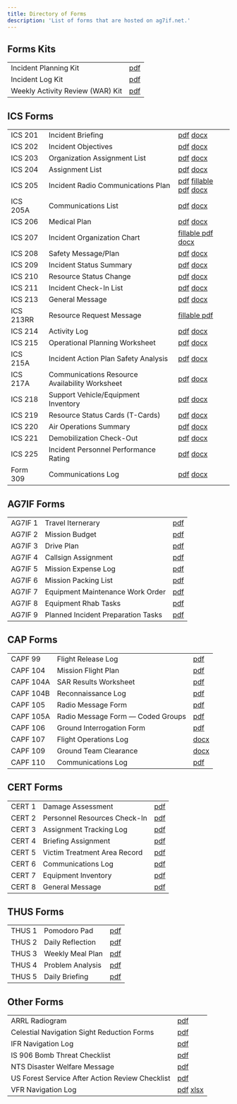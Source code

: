 ```yaml
---
title: Directory of Forms
description: 'List of forms that are hosted on ag7if.net.'
---
```


## Forms Kits
|                                  |                                       |
|----------------------------------|---------------------------------------|
| Incident Planning Kit            | [pdf](forms/packets/planning-kit.pdf) |
| Incident Log Kit                 | [pdf](forms/packets/log-kit.pdf)      |
| Weekly Activity Review (WAR) Kit | [pdf](forms/packegs/war-kit.pdf)      |


## ICS Forms
|           |                                                |                                                                                                                      |
|-----------|------------------------------------------------|----------------------------------------------------------------------------------------------------------------------|
| ICS 201   | Incident Briefing                              | [pdf](forms/ics/pdf/ics201.pdf) [docx](forms/ics/docx/ics201.docx)                                                   |
| ICS 202   | Incident Objectives                            | [pdf](forms/ics/pdf/ics202.pdf) [docx](forms/ics/docx/ics202.docx)                                                   |
| ICS 203   | Organization Assignment List                   | [pdf](forms/ics/pdf/ics203.pdf) [docx](forms/ics/docx/ics203.docx)                                                   |
| ICS 204   | Assignment List                                | [pdf](forms/ics/pdf/ics204.pdf) [docx](forms/ics/docx/ics204.docx)                                                   |
| ICS 205   | Incident Radio Communications Plan             | [pdf](forms/ics/pdf/ics205.pdf) [fillable pdf](forms/ics/pdf/fillable/ics205.pdf) [docx](forms/ics/docx/ics205.docx) |
| ICS 205A  | Communications List                            | [pdf](forms/ics/pdf/ics205a.pdf) [docx](forms/ics/docx/ics205a.docx)                                                 |
| ICS 206   | Medical Plan                                   | [pdf](forms/ics/pdf/ics206.pdf) [docx](forms/ics/docx/ics206.docx)                                                   |
| ICS 207   | Incident Organization Chart                    | [fillable pdf](forms/ics/pdf/fillable/ics205.pdf) [docx](forms/ics/docx/ics207.docx)                                 |
| ICS 208   | Safety Message/Plan                            | [pdf](forms/ics/pdf/ics208.pdf) [docx](forms/ics/docx/ics208.docx)                                                   |
| ICS 209   | Incident Status Summary                        | [pdf](forms/ics/pdf/ics209.pdf) [docx](forms/ics/docx/ics209.docx)                                                   |
| ICS 210   | Resource Status Change                         | [pdf](forms/ics/pdf/ics210.pdf) [docx](forms/ics/docx/ics210.docx)                                                   |
| ICS 211   | Incident Check-In List                         | [pdf](forms/ics/pdf/ics211.pdf) [docx](forms/ics/docx/ics211.docx)                                                   |
| ICS 213   | General Message                                | [pdf](forms/ics/pdf/ics213.pdf) [docx](forms/ics/docx/ics213.docx)                                                   |
| ICS 213RR | Resource Request Message                       | [fillable pdf](forms/ics/pdf/fillable/ics213rr.pdf)                                                                  |
| ICS 214   | Activity Log                                   | [pdf](forms/ics/pdf/ics214.pdf) [docx](forms/ics/docx/ics214.docx)                                                   |
| ICS 215   | Operational Planning Worksheet                 | [pdf](forms/ics/pdf/ics215.pdf) [docx](forms/ics/docx/ics215.docx)                                                   |
| ICS 215A  | Incident Action Plan Safety Analysis           | [pdf](forms/ics/pdf/ics215a.pdf) [docx](forms/ics/docx/ics215a.docx)                                                 |
| ICS 217A  | Communications Resource Availability Worksheet | [pdf](forms/ics/pdf/ics217a.pdf) [docx](forms/ics/docx/ics217a.docx)                                                 |
| ICS 218   | Support Vehicle/Equipment Inventory            | [pdf](forms/ics/pdf/ics218.pdf) [docx](forms/ics/docx/ics218.docx)                                                   |
| ICS 219   | Resource Status Cards (T-Cards)                | [pdf](forms/ics/pdf/ics219.pdf) [docx](forms/ics/docx/ics219.docx)                                                   |
| ICS 220   | Air Operations Summary                         | [pdf](forms/ics/pdf/ics220.pdf) [docx](forms/ics/docx/ics220.docx)                                                   |
| ICS 221   | Demobilization Check-Out                       | [pdf](forms/ics/pdf/ics221.pdf) [docx](forms/ics/docx/ics221.docx)                                                   |
| ICS 225   | Incident Personnel Performance Rating          | [pdf](forms/ics/pdf/ics225.pdf) [docx](forms/ics/docx/ics225.docx)                                                   |
| Form 309  | Communications Log                             | [pdf](forms/ics/pdf/f309.pdf) [docx](forms/ics/docx/f309.docx)                                                       |

## AG7IF Forms
|         |                                    |                                    |
|---------|------------------------------------|------------------------------------|
| AG7IF 1 | Travel Iternerary                  | [pdf](forms/ag7if/pdf/ag7if-1.pdf) |
| AG7IF 2 | Mission Budget                     | [pdf](forms/ag7if/pdf/ag7if-2.pdf) |
| AG7IF 3 | Drive Plan                         | [pdf](forms/ag7if/pdf/ag7if-3.pdf) |
| AG7IF 4 | Callsign Assignment                | [pdf](forms/ag7if/pdf/ag7if-4.pdf) |
| AG7IF 5 | Mission Expense Log                | [pdf](forms/ag7if/pdf/ag7if-5.pdf) |
| AG7IF 6 | Mission Packing List               | [pdf](forms/ag7if/pdf/ag7if-6.pdf) |
| AG7IF 7 | Equipment Maintenance Work Order   | [pdf](forms/ag7if/pdf/ag7if-7.pdf) |
| AG7IF 8 | Equipment Rhab Tasks               | [pdf](forms/ag7if/pdf/ag7if-8.pdf) |
| AG7IF 9 | Planned Incident Preparation Tasks | [pdf](forms/ag7if/pdf/ag7if-9.pdf) |

## CAP Forms
|           |                                         |                                   |
|-----------|-----------------------------------------|-----------------------------------|
| CAPF 99   | Flight Release Log                      | [pdf](forms/cap/pdf/capf99.pdf)   |
| CAPF 104  | Mission Flight Plan                     | [pdf](forms/cap/pdf/capf104.pdf)  |
| CAPF 104A | SAR Results Worksheet                   | [pdf](forms/cap/pdf/capf104a.pdf) |
| CAPF 104B | Reconnaissance Log                      | [pdf](forms/cap/pdf/capf104b.pdf) |
| CAPF 105  | Radio Message Form                      | [pdf](forms/cap/pdf/capf105.pdf)  |
| CAPF 105A | Radio Message Form &mdash; Coded Groups | [pdf](forms/cap/pdf/capf105a.pdf) |
| CAPF 106  | Ground Interrogation Form               | [pdf](forms/cap/pdf/capf106.pdf)  |
| CAPF 107  | Flight Operations Log                   | [docx](forms/cap/docx/capf107.doc)      |
| CAPF 109  | Ground Team Clearance                   | [docx](forms/cap/docx/capf109.doc)      |
| CAPF 110  | Communications Log                      | [pdf](forms/cap/pdf/capf110.pdf)        |

## CERT Forms
|        |                              |                                 |
|--------|------------------------------|---------------------------------|
| CERT 1 | Damage Assessment            | [pdf](forms/cert/pdf/cert1.pdf) |
| CERT 2 | Personnel Resources Check-In | [pdf](forms/cert/pdf/cert2.pdf) |
| CERT 3 | Assignment Tracking Log      | [pdf](forms/cert/pdf/cert3.pdf) |
| CERT 4 | Briefing Assignment          | [pdf](forms/cert/pdf/cert4.pdf) |
| CERT 5 | Victim Treatment Area Record | [pdf](forms/cert/pdf/cert5.pdf) |
| CERT 6 | Communications Log           | [pdf](forms/cert/pdf/cert6.pdf) |
| CERT 7 | Equipment Inventory          | [pdf](forms/cert/pdf/cert7.pdf) |
| CERT 8 | General Message              | [pdf](forms/cert/pdf/cert8.pdf) |

## THUS Forms
|        |                  |                                  |
|--------|------------------|----------------------------------|
| THUS 1 | Pomodoro Pad     | [pdf](forms/thus/pdf/thus-1.pdf) |
| THUS 2 | Daily Reflection | [pdf](forms/thus/pdf/thus-2.pdf) |
| THUS 3 | Weekly Meal Plan | [pdf](forms/thus/pdf/thus-3.pdf) |
| THUS 4 | Problem Analysis | [pdf](forms/thus/pdf/thus-4.pdf) |
| THUS 5 | Daily Briefing   | [pdf](forms/thus/pdf/thus-5.pdf) |

## Other Forms
|                                                 |                                                                         |
|-------------------------------------------------|-------------------------------------------------------------------------|
| ARRL Radiogram                                  | [pdf](forms/other/pdf/arrl-radiogram.pdf)                               |
| Celestial Navigation Sight Reduction Forms      | [pdf](forms/other/pdf/sight-reduction.pdf)                              |
| IFR Navigation Log                              | [pdf](forms/other/pdf/ifr-navlog.pdf)                                   |
| IS 906 Bomb Threat Checklist                    | [pdf](forms/other/pdf/is906.pdf)                                        |
| NTS Disaster Welfare Message                    | [pdf](forms/other/pdf/fsd-244.pdf)                                      |
| US Forest Service After Action Review Checklist | [pdf](forms/other/pdf/usda-aar.pdf)                                     |
| VFR Navigation Log                              | [pdf](forms/other/pdf/vfr-navlog.pdf) [xlsx](other/xlsx/vfr-navlog.xls) |
